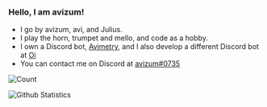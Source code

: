 ### Hello, I am avizum!

- I go by avizum, avi, and Julius. 
- I play the horn, trumpet and mello, and code as a hobby.
- I own a Discord bot, [Avimetry](https://top.gg/bot/756257170521063444), and I also develop a different Discord bot at [Oi](https://top.gg/bot/867713143366746142)
- You can contact me on Discord at [avizum#0735](https://discord.com/users/750135653638865017)

![Count](https://komarev.com/ghpvc/?username=avizum)

![Github Statistics](https://github-readme-stats.vercel.app/api?username=avizum&theme=tokyonight)
